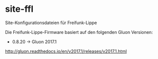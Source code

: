 # site-ffl
Site-Konfigurationsdateien für Freifunk-Lippe

Die Freifunk-Lippe-Firmware basiert auf den folgenden Gluon Versionen:

* 0.8.20 -> Gluon 2017.1

http://gluon.readthedocs.io/en/v2017.1/releases/v2017.1.html
